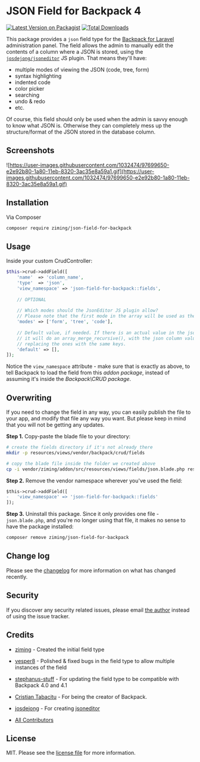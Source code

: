# JSON Field for Backpack 4

[![Latest Version on Packagist][ico-version]][link-packagist]
[![Total Downloads][ico-downloads]][link-downloads]

This package provides a ```json``` field type for the [Backpack for Laravel](https://backpackforlaravel.com/) administration panel. The field allows the admin to manually edit the contents of a column where a JSON is stored, using the [`josdejong/jsoneditor`](https://github.com/josdejong/jsoneditor) JS plugin. That means they'll have:
- multiple modes of viewing the JSON (code, tree, form)
- syntax highlighting
- indented code
- color picker
- searching
- undo & redo
- etc.

Of course, this field should only be used when the admin is savvy enough to know what JSON is. Otherwise they can completely mess up the structure/format of the JSON stored in the database column.

## Screenshots

![https://user-images.githubusercontent.com/1032474/97699650-e2e92b80-1a80-11eb-8320-3ac35e8a59a1.gif](https://user-images.githubusercontent.com/1032474/97699650-e2e92b80-1a80-11eb-8320-3ac35e8a59a1.gif)

## Installation

Via Composer

``` bash
composer require ziming/json-field-for-backpack
```

## Usage

Inside your custom CrudController:

```php
$this->crud->addField([
    'name'  => 'column_name',
    'type'  => 'json',
    'view_namespace' => 'json-field-for-backpack::fields',
    
    // OPTIONAL
    
    // Which modes should the JsonEditor JS plugin allow?
    // Please note that the first mode in the array will be used as the default mode.
    'modes' => ['form', 'tree', 'code'],
     
    // Default value, if needed. If there is an actual value in the json column, 
    // it will do an array_merge_recursive(), with the json column values 
    // replacing the ones with the same keys.
    'default' => [],
]);
```

Notice the ```view_namespace``` attribute - make sure that is exactly as above, to tell Backpack to load the field from this _addon package_, instead of assuming it's inside the _Backpack\CRUD package_.


## Overwriting

If you need to change the field in any way, you can easily publish the file to your app, and modify that file any way you want. But please keep in mind that you will not be getting any updates.

**Step 1.** Copy-paste the blade file to your directory:
```bash
# create the fields directory if it's not already there
mkdir -p resources/views/vendor/backpack/crud/fields

# copy the blade file inside the folder we created above
cp -i vendor/ziming/addon/src/resources/views/fields/json.blade.php resources/views/vendor/backpack/crud/fields/json.blade.php
```

**Step 2.** Remove the vendor namespace wherever you've used the field:
```diff
$this->crud->addField([
-   'view_namespace' => 'json-field-for-backpack::fields'
]);
```

**Step 3.** Uninstall this package. Since it only provides one file - ```json.blade.php```, and you're no longer using that file, it makes no sense to have the package installed:

```bash
composer remove ziming/json-field-for-backpack
```

## Change log

Please see the [changelog](changelog.md) for more information on what has changed recently.


## Security

If you discover any security related issues, please email [the author](composer.json) instead of using the issue tracker.

## Credits

- [ziming](https://github.com/adoptavia) - Created the initial field type
- [vesper8](https://github.com/vesper8) - Polished & fixed bugs in the field type to allow multiple instances of the field
- [stephanus-stuff](https://github.com/stephanus-stuff) - For updating the field type to be compatible with Backpack 4.0 and 4.1
- [Cristian Tabacitu](https://github.com/tabacitu) - For being the creator of Backpack.
- [josdejong](https://github.com/josdejong) - For creating [jsoneditor](https://github.com/josdejong/jsoneditor)

- [All Contributors][link-contributors]

## License

MIT. Please see the [license file](license.md) for more information.

[ico-version]: https://img.shields.io/packagist/v/ziming/json-field-for-backpack.svg?style=flat-square
[ico-downloads]: https://img.shields.io/packagist/dt/ziming/json-field-for-backpack.svg?style=flat-square

[link-packagist]: https://packagist.org/packages/ziming/json-field-for-backpack
[link-downloads]: https://packagist.org/packages/ziming/json-field-for-backpack
[link-author]: https://github.com/ziming
[link-contributors]: ../../contributors
